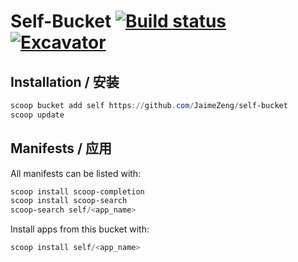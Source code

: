 # Self-Bucket [![Build status](https://ci.appveyor.com/api/projects/status/uiry9brxin86drpi/branch/main?svg=true)](https://ci.appveyor.com/project/JaimeZeng/self-bucket/branch/main) [![Excavator](https://github.com/JaimeZeng/self-bucket/actions/workflows/excavator.yml/badge.svg)](https://github.com/JaimeZeng/self-bucket/actions/workflows/excavator.yml)

## Installation / 安装

```powershell
scoop bucket add self https://github.com/JaimeZeng/self-bucket
scoop update
```

## Manifests / 应用

All manifests can be listed with:

```powershell
scoop install scoop-completion
scoop install scoop-search
scoop-search self/<app_name>
```

Install apps from this bucket with:

```powershell
scoop install self/<app_name>
```

